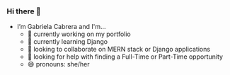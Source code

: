 ### Hi there 👋

- I’m Gabriela Cabrera and I'm...
  - 🔭  currently working on my portfolio
  - 🌱  currently learning Django
  - 👯  looking to collaborate on MERN stack or Django applications
  - 🤔  looking for help with finding a Full-Time or Part-Time opportunity
  - 😄  pronouns: she/her

